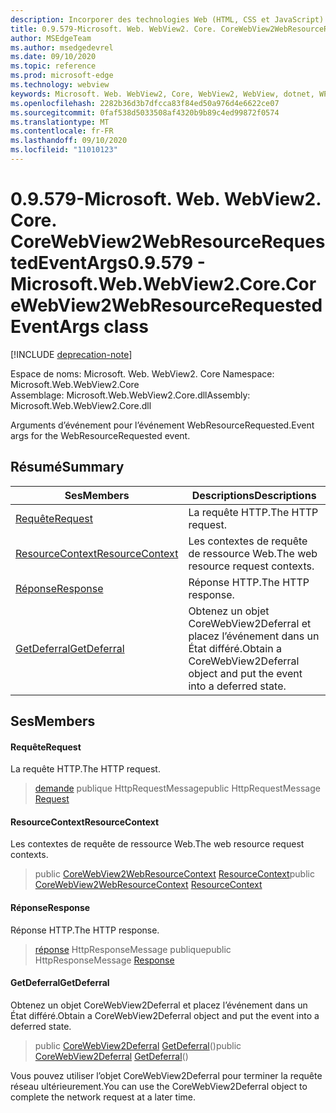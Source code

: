 ```yaml
---
description: Incorporer des technologies Web (HTML, CSS et JavaScript) dans vos applications natives avec le contrôle Microsoft Edge WebView2
title: 0.9.579-Microsoft. Web. WebView2. Core. CoreWebView2WebResourceRequestedEventArgs
author: MSEdgeTeam
ms.author: msedgedevrel
ms.date: 09/10/2020
ms.topic: reference
ms.prod: microsoft-edge
ms.technology: webview
keywords: Microsoft. Web. WebView2, Core, WebView2, WebView, dotnet, WPF, WinForms, application, Edge, CoreWebView2, CoreWebView2Controller, contrôle de navigateur, Edge html, Microsoft. Web. WebView2. Core. CoreWebView2WebResourceRequestedEventArgs
ms.openlocfilehash: 2282b36d3b7dfcca83f84ed50a976d4e6622ce07
ms.sourcegitcommit: 0faf538d5033508af4320b9b89c4ed99872f0574
ms.translationtype: MT
ms.contentlocale: fr-FR
ms.lasthandoff: 09/10/2020
ms.locfileid: "11010123"
---
```

# <span data-ttu-id="9cb8a-104">0.9.579-Microsoft. Web. WebView2. Core. CoreWebView2WebResourceRequestedEventArgs</span><span class="sxs-lookup"><span data-stu-id="9cb8a-104">0.9.579 - Microsoft.Web.WebView2.Core.CoreWebView2WebResourceRequestedEventArgs class</span></span> 

[!INCLUDE [deprecation-note](../../includes/deprecation-note.md)]

<span data-ttu-id="9cb8a-105">Espace de noms: Microsoft. Web. WebView2. Core </span><span class="sxs-lookup"><span data-stu-id="9cb8a-105">Namespace: Microsoft.Web.WebView2.Core</span></span>\
<span data-ttu-id="9cb8a-106">Assemblage: Microsoft.Web.WebView2.Core.dll</span><span class="sxs-lookup"><span data-stu-id="9cb8a-106">Assembly: Microsoft.Web.WebView2.Core.dll</span></span>

<span data-ttu-id="9cb8a-107">Arguments d’événement pour l’événement WebResourceRequested.</span><span class="sxs-lookup"><span data-stu-id="9cb8a-107">Event args for the WebResourceRequested event.</span></span>

## <span data-ttu-id="9cb8a-108">Résumé</span><span class="sxs-lookup"><span data-stu-id="9cb8a-108">Summary</span></span>

 <span data-ttu-id="9cb8a-109">Ses</span><span class="sxs-lookup"><span data-stu-id="9cb8a-109">Members</span></span>                        | <span data-ttu-id="9cb8a-110">Descriptions</span><span class="sxs-lookup"><span data-stu-id="9cb8a-110">Descriptions</span></span>
--------------------------------|---------------------------------------------
[<span data-ttu-id="9cb8a-111">Requête</span><span class="sxs-lookup"><span data-stu-id="9cb8a-111">Request</span></span>](#request) | <span data-ttu-id="9cb8a-112">La requête HTTP.</span><span class="sxs-lookup"><span data-stu-id="9cb8a-112">The HTTP request.</span></span>
[<span data-ttu-id="9cb8a-113">ResourceContext</span><span class="sxs-lookup"><span data-stu-id="9cb8a-113">ResourceContext</span></span>](#resourcecontext) | <span data-ttu-id="9cb8a-114">Les contextes de requête de ressource Web.</span><span class="sxs-lookup"><span data-stu-id="9cb8a-114">The web resource request contexts.</span></span>
[<span data-ttu-id="9cb8a-115">Réponse</span><span class="sxs-lookup"><span data-stu-id="9cb8a-115">Response</span></span>](#response) | <span data-ttu-id="9cb8a-116">Réponse HTTP.</span><span class="sxs-lookup"><span data-stu-id="9cb8a-116">The HTTP response.</span></span>
[<span data-ttu-id="9cb8a-117">GetDeferral</span><span class="sxs-lookup"><span data-stu-id="9cb8a-117">GetDeferral</span></span>](#getdeferral) | <span data-ttu-id="9cb8a-118">Obtenez un objet CoreWebView2Deferral et placez l’événement dans un État différé.</span><span class="sxs-lookup"><span data-stu-id="9cb8a-118">Obtain a CoreWebView2Deferral object and put the event into a deferred state.</span></span>

## <span data-ttu-id="9cb8a-119">Ses</span><span class="sxs-lookup"><span data-stu-id="9cb8a-119">Members</span></span>

#### <span data-ttu-id="9cb8a-120">Requête</span><span class="sxs-lookup"><span data-stu-id="9cb8a-120">Request</span></span> 

<span data-ttu-id="9cb8a-121">La requête HTTP.</span><span class="sxs-lookup"><span data-stu-id="9cb8a-121">The HTTP request.</span></span>

> <span data-ttu-id="9cb8a-122">[demande](#request) publique HttpRequestMessage</span><span class="sxs-lookup"><span data-stu-id="9cb8a-122">public HttpRequestMessage [Request](#request)</span></span>

#### <span data-ttu-id="9cb8a-123">ResourceContext</span><span class="sxs-lookup"><span data-stu-id="9cb8a-123">ResourceContext</span></span> 

<span data-ttu-id="9cb8a-124">Les contextes de requête de ressource Web.</span><span class="sxs-lookup"><span data-stu-id="9cb8a-124">The web resource request contexts.</span></span>

> <span data-ttu-id="9cb8a-125">public [CoreWebView2WebResourceContext](./namespace-microsoft-web-webview2-core.md) [ResourceContext](#resourcecontext)</span><span class="sxs-lookup"><span data-stu-id="9cb8a-125">public [CoreWebView2WebResourceContext](./namespace-microsoft-web-webview2-core.md) [ResourceContext](#resourcecontext)</span></span>

#### <span data-ttu-id="9cb8a-126">Réponse</span><span class="sxs-lookup"><span data-stu-id="9cb8a-126">Response</span></span> 

<span data-ttu-id="9cb8a-127">Réponse HTTP.</span><span class="sxs-lookup"><span data-stu-id="9cb8a-127">The HTTP response.</span></span>

> <span data-ttu-id="9cb8a-128">[réponse](#response) HttpResponseMessage publique</span><span class="sxs-lookup"><span data-stu-id="9cb8a-128">public HttpResponseMessage [Response](#response)</span></span>

#### <span data-ttu-id="9cb8a-129">GetDeferral</span><span class="sxs-lookup"><span data-stu-id="9cb8a-129">GetDeferral</span></span> 

<span data-ttu-id="9cb8a-130">Obtenez un objet CoreWebView2Deferral et placez l’événement dans un État différé.</span><span class="sxs-lookup"><span data-stu-id="9cb8a-130">Obtain a CoreWebView2Deferral object and put the event into a deferred state.</span></span>

> <span data-ttu-id="9cb8a-131">public [CoreWebView2Deferral](microsoft-web-webview2-core-corewebview2deferral.md) [GetDeferral](#getdeferral)()</span><span class="sxs-lookup"><span data-stu-id="9cb8a-131">public [CoreWebView2Deferral](microsoft-web-webview2-core-corewebview2deferral.md) [GetDeferral](#getdeferral)()</span></span>

<span data-ttu-id="9cb8a-132">Vous pouvez utiliser l’objet CoreWebView2Deferral pour terminer la requête réseau ultérieurement.</span><span class="sxs-lookup"><span data-stu-id="9cb8a-132">You can use the CoreWebView2Deferral object to complete the network request at a later time.</span></span>

